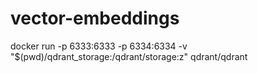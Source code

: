 # vector-embeddings

docker run -p 6333:6333 -p 6334:6334 -v "$(pwd)/qdrant_storage:/qdrant/storage:z" qdrant/qdrant    
